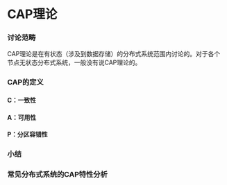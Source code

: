 CAP理论
====
### 讨论范畴
CAP理论是在有状态（涉及到数据存储）的分布式系统范围内讨论的。对于各个节点无状态分布式系统，一般没有说CAP理论的。

### CAP的定义
#### C：一致性

#### A：可用性

#### P：分区容错性

### 小结

### 常见分布式系统的CAP特性分析
